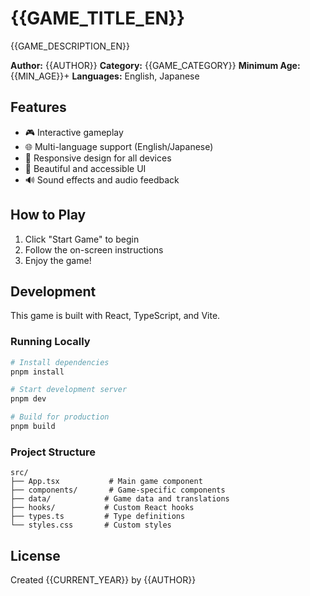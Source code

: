 # {{GAME_TITLE_EN}}

{{GAME_DESCRIPTION_EN}}

**Author:** {{AUTHOR}}
**Category:** {{GAME_CATEGORY}}
**Minimum Age:** {{MIN_AGE}}+
**Languages:** English, Japanese

## Features

- 🎮 Interactive gameplay
- 🌐 Multi-language support (English/Japanese)
- 📱 Responsive design for all devices
- 🎨 Beautiful and accessible UI
- 🔊 Sound effects and audio feedback

## How to Play

1. Click "Start Game" to begin
2. Follow the on-screen instructions
3. Enjoy the game!

## Development

This game is built with React, TypeScript, and Vite.

### Running Locally

```bash
# Install dependencies
pnpm install

# Start development server
pnpm dev

# Build for production
pnpm build
```

### Project Structure

```
src/
├── App.tsx           # Main game component
├── components/       # Game-specific components
├── data/            # Game data and translations
├── hooks/           # Custom React hooks
├── types.ts         # Type definitions
└── styles.css       # Custom styles
```

## License

Created {{CURRENT_YEAR}} by {{AUTHOR}}
